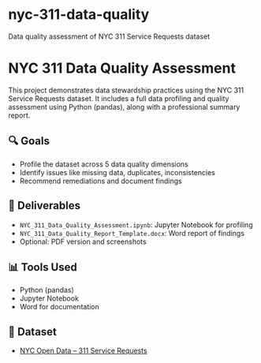 # nyc-311-data-quality
Data quality assessment of NYC 311 Service Requests dataset
# NYC 311 Data Quality Assessment

This project demonstrates data stewardship practices using the NYC 311 Service Requests dataset. It includes a full data profiling and quality assessment using Python (pandas), along with a professional summary report.

## 🔍 Goals
- Profile the dataset across 5 data quality dimensions
- Identify issues like missing data, duplicates, inconsistencies
- Recommend remediations and document findings

## 📁 Deliverables
- `NYC_311_Data_Quality_Assessment.ipynb`: Jupyter Notebook for profiling
- `NYC_311_Data_Quality_Report_Template.docx`: Word report of findings
- Optional: PDF version and screenshots

## 📊 Tools Used
- Python (pandas)
- Jupyter Notebook
- Word for documentation

## 📌 Dataset
- [NYC Open Data – 311 Service Requests](https://data.cityofnewyork.us/Social-Services/311-Service-Requests-from-2010-to-Present/erm2-nwe9)
